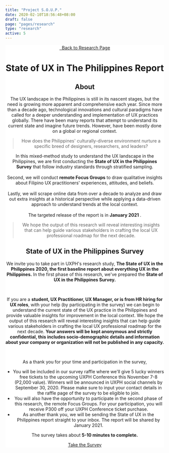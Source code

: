 ```yaml
---
title: "Project S.O.U.P."
date: 2020-02-10T18:56:48+08:00
draft: false
page: "pages/research"
type: "research"
active: 5
---
```


<header
  class="padding-y-96"
  style="background-color: white;
  background-image: url(../../assets/images/projects/soup2020/research_cover_elements.svg);
  background-repeat: no-repeat;
  background-attachment: fixed;
  background-size: contain;"
>
  <div class="wrapper">
    <a href="/research" class="button outline margin-bottom-48">
      <i class="fas fa-arrow-left"></i> &nbsp; Back to Research Page
    </a>
    <h1 class="margin-bottom-32 text-dark">State of UX in The Philippines Report</h1>
    <div class="margin-bottom-96">
      <h2 class="text-secondary margin-bottom-24">About</h2>
      <p>
        The UX landscape in the Philippines is still in its nascent stages, but the need is growing more apparent and comprehensive each year. Since more than a decade ago, technological innovations and cultural paradigms have called for a deeper understanding and implementation of UX practices globally. There have been many reports that attempt to understand its current state and imagine future trends. However, have been mostly done on a global or regional context.
      </p>
      <blockquote>
        <p>
          How does the Philippines' culturally-diverse environment nurture a specific breed of designers, researchers, and leaders? 
        </p>
      </blockquote>
      <p>
      In this mixed-method study to understand the UX landscape in the Philippines, we are first conducting the <b>State of UX in the Philippines Survey</b> that follow industry standards through stratified sampling. <br/><br/>
      Second, we will conduct <b>remote Focus Groups</b> to draw qualitative insights about Filipino UX practitioners' experiences, attitudes, and beliefs. <br/><br/>
      Lastly, we will scrape online data from over a decade to analyze and draw out extra insights at a historical perspective while applying a data-driven approach to understand trends at the local context. <br/><br/>
      The targeted release of the report is in <b> January 2021 </b>. 
      </p>
      <blockquote>
        <p>
          We hope the output of this research will reveal interesting insights that can help guide various stakeholders in crafting the local UX professional roadmap for the next decade.
        </p>
      </blockquote>
    </div>
    <div class="margin-bottom-96">
      <h2 class="text-secondary margin-bottom-24">State of UX in the Philippines Survey</h2>
      <p>
        We invite you to take part in UXPH's research study, <b>The State of UX in the Philippines 2020, the first baseline report about everything UX in the Philippines.</b> In the first phase of this research, we've prepared the <b> State of UX in the Philippines Survey. </b>
      </p>
      <br/>
      <p>
        If you are a <b>student, UX Practitioner, UX Manager, or is from HR hiring for UX roles</b>, with your help (by participating in the survey) we can begin to understand the current state of the UX practice in the Philippines and provide valuable insights for improvement in the local context. We hope the output of this research will reveal interesting insights that can help guide various stakeholders in crafting the local UX professional roadmap for the next decade. <b>Your answers will be kept anonymous and strictly confidential, this includes socio-demographic details and information about your company or organization will not be published in any capacity.</b>
      </p>
      <br/>
      <p>As a thank you for your time and participation in the survey,</p>
      <ul class="survey">
        <li>
          You will be included in our survey raffle where we'll give 5 lucky winners free tickets to the upcoming UXPH Conference this November 7-8 (P2,000 value).  Winners will be announced in UXPH social channels by September 30, 2020. Please make sure to input your contact details in the raffle page of the survey to be eligible to join.
        </li>
        <li>
          You will also have the opportunity to participate in the second phase of this research, the remote Focus Groups. For your participation, you will receive P300 off your UXPH Conference ticket purchase.
        </li>
        <li>
          As another thank you, we will be sending the State of UX in the Philippines report straight to your inbox. The report will be shared by January 2021.
        </li>
      </ul>
      <p>The survey takes about <b>5-10 minutes to complete.</b></p>
      <a href="https://www.surveymonkey.com/r/thesoup2020" class="button padding-x-24 
      font-size-16 padding-y-12 margin-right-8 margin-top-32" target="blank">
        Take the Survey
      </a>
    </div>

  </div>
</header>

<link rel="stylesheet" type="text/css" href="../../css/chip.css" />
<link rel="stylesheet" type="text/css" href="../../css/research.css" />
